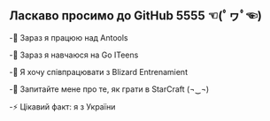 ## Ласкаво просимо до GitHub 5555 ☜(ﾟヮﾟ☜)

-🔭 Зараз я працюю над Antools

-🌱 Зараз я навчаюся на Go ITeens

-👯 Я хочу співпрацювати з Blizard Entrenamient

-💬 Запитайте мене про те, як грати в StarCraft (¬‿¬)

-⚡ Цікавий факт: я з України
